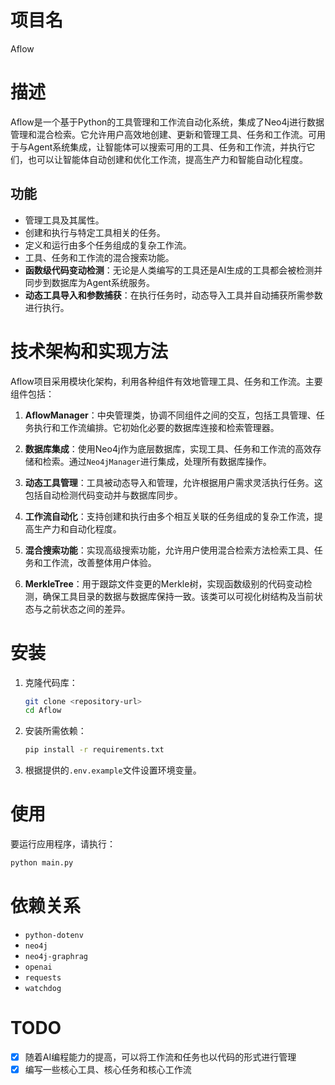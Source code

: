 # 项目名
Aflow

# 描述
Aflow是一个基于Python的工具管理和工作流自动化系统，集成了Neo4j进行数据管理和混合检索。它允许用户高效地创建、更新和管理工具、任务和工作流。可用于与Agent系统集成，让智能体可以搜索可用的工具、任务和工作流，并执行它们，也可以让智能体自动创建和优化工作流，提高生产力和智能自动化程度。

## 功能
- 管理工具及其属性。
- 创建和执行与特定工具相关的任务。
- 定义和运行由多个任务组成的复杂工作流。
- 工具、任务和工作流的混合搜索功能。
- **函数级代码变动检测**：无论是人类编写的工具还是AI生成的工具都会被检测并同步到数据库为Agent系统服务。
- **动态工具导入和参数捕获**：在执行任务时，动态导入工具并自动捕获所需参数进行执行。


# 技术架构和实现方法

Aflow项目采用模块化架构，利用各种组件有效地管理工具、任务和工作流。主要组件包括：

1. **AflowManager**：中央管理类，协调不同组件之间的交互，包括工具管理、任务执行和工作流编排。它初始化必要的数据库连接和检索管理器。

2. **数据库集成**：使用Neo4j作为底层数据库，实现工具、任务和工作流的高效存储和检索。通过`Neo4jManager`进行集成，处理所有数据库操作。

3. **动态工具管理**：工具被动态导入和管理，允许根据用户需求灵活执行任务。这包括自动检测代码变动并与数据库同步。

4. **工作流自动化**：支持创建和执行由多个相互关联的任务组成的复杂工作流，提高生产力和自动化程度。

5. **混合搜索功能**：实现高级搜索功能，允许用户使用混合检索方法检索工具、任务和工作流，改善整体用户体验。

6. **MerkleTree**：用于跟踪文件变更的Merkle树，实现函数级别的代码变动检测，确保工具目录的数据与数据库保持一致。该类可以可视化树结构及当前状态与之前状态之间的差异。


# 安装
1. 克隆代码库：
   ```bash
   git clone <repository-url>
   cd Aflow
   ```
2. 安装所需依赖：
   ```bash
   pip install -r requirements.txt
   ```
3. 根据提供的`.env.example`文件设置环境变量。

# 使用
要运行应用程序，请执行：
```bash
python main.py
```

# 依赖关系
- `python-dotenv`
- `neo4j`
- `neo4j-graphrag`
- `openai`
- `requests`
- `watchdog`


# TODO

- [x] 随着AI编程能力的提高，可以将工作流和任务也以代码的形式进行管理
- [x] 编写一些核心工具、核心任务和核心工作流
